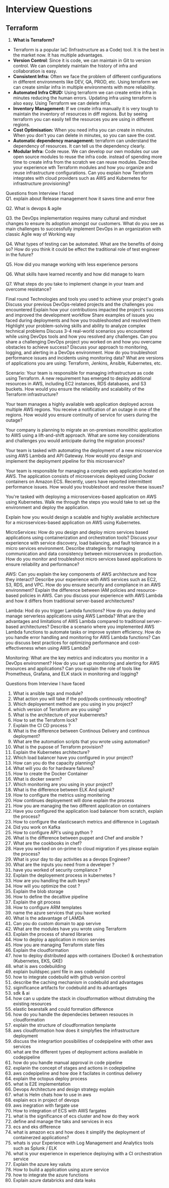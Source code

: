 # Interview Questions

## Terraform

1. **What is Terraform?**

- Terraform is a popular IaC (Infrastructure as a Code) tool. It is the best in the market now. It has multiple advantages.
- **Version Control**:
Since it is code, we can maintain in Git to version control. We can completely maintain the history of infra and collaboration is easy.
- **Consistent Infra:**
Often we face the problem of different configurations in different environments like DEV, QA, PROD, etc. Using terraform we can create similar infra in multiple environments with more reliability.
- **Automated Infra CRUD:**
Using terraform we can create entire infra in minutes reducing the human errors. Updating infra using terraform is also easy. Using Terraform we can delete infra.
- **Inventory Management:**
If we create infra manually it is very tough to maintain the inventory of resources in diff regions. But by seeing terraform you can easily tell the resources you are using in different regions.
- **Cost Optimisation:**
When you need infra you can create in minutes. When you don't you can delete in minutes, so you can save the cost.
- **Automatic dependency management:**
terraform can understand the dependency of resources. It can tell us the dependency clearly.
- **Modular Infra:**
Code reuse. We can develop our own modules our use open source modules to reuse the infra code. instead of spending more time to create infra from the scratch we can reuse modules.
Describe your experience wth Terraform modules and how you organize and reuse infrastructure configurations.
Can you explain how Terraform integrates with cloud providers such as AWS and Kubernetes for infrastructure provisioning?

Questions from Interview I faced <br/>
Q1. explain about Release management how it saves time and error free <br/>

Q2.  What is devops & agile <br/>

Q3. the DevOps implementation requires many cultural and mindset changes to ensure its adoption amongst our customers. What do you see as main challenges to successfully implement DevOps in an organization with classic Agile way of Working way <br/>

Q4. What types of testing can be automated. What are the benefits of doing so? How do you think it could be effect the traditional role of test engineer in the future? <br/>

Q5. How did you manage working with less experience persons <br/>

Q6. What skills have learned recently and how did manage to learn <br/>

Q7. What steps do you take to implement change in your team and overcome resistance? 
 

Final round 
Technologies and tools you used to achieve your project's goals
Discuss your previous DevOps-related projects and the challenges you encountered
Explain how your contributions impacted the project's success and improved the development workflow
Share examples of issues you faced during deployments and how you troubleshooted and resolved them
Highlight your problem-solving skills and ability to analyze complex technical problems
Discuss 3-4 real-world scenarios you encountered while using DevOps tools and how you resolved any challenges. 
Can you share a challenging DevOps project you worked on and how you overcame obstacles to achieve success?
Discuss your approach to monitoring, logging, and alerting in a DevOps environment.
How do you troubleshoot performance issues and incidents using monitoring data?
What are versions of applications you are using: Terraform, Jenkins, Ansible, Kubernetes, etc. 

Scenario: 
Your team is responsible for managing infrastructure as code using Terraform. A new requirement has emerged to deploy additional resources in AWS, including EC2 instances, RDS databases, and S3 buckets. How would you ensure the reliability and scalability of the Terraform infrastructure?

Your team manages a highly available web application deployed across multiple AWS regions. You receive a notification of an outage in one of the regions. How would you ensure continuity of service for users during the outage?

Your company is planning to migrate an on-premises monolithic application to AWS using a lift-and-shift approach. What are some key considerations and challenges you would anticipate during the migration process?

Your team is tasked with automating the deployment of a new microservice using AWS Lambda and API Gateway. How would you design and implement the deployment pipeline for this microservice?

Your team is responsible for managing a complex web application hosted on AWS. The application consists of microservices deployed using Docker containers on Amazon ECS. Recently, users have reported intermittent performance issues. How would you troubleshoot and resolve these issues?

You're tasked with deploying a microservices-based application on AWS using Kubernetes. Walk me through the steps you would take to set up the environment and deploy the application.

Explain how you would design a scalable and highly available architecture for a microservices-based application on AWS using Kubernetes.


MicroServices: 
How do you design and deploy micro services based applications using containerization and orchestration tools?
Discuss your experience with service discovery, load balancing, and fault tolerance in a micro services environment. 
Describe strategies for managing communication and data consistency between microservices in production. 
How do you monitor and troubleshoot micro services based applications to ensure reliability and performance?

AWS:
Can you explain the key components of AWS architecture and how they interact?
Describe your experience with AWS services such as EC2, S3, RDS, and VPC.
How do you ensure security and compliance in an AWS environment?
Explain the difference between IAM policies and resource-based policies in AWS.
Can you discuss your experience with AWS Lambda and how it differs from traditional server-based architectures?

Lambda:
Hod do you trigger Lambda functions?
How do you deploy and manage serverless applications using AWS Lambda?
What are the advantages and limitations of AWS Lambda compared to traditional server-based architectures?
Describe a scenario where you implemented AWS Lambda functions to automate tasks or improve system efficiency.
How do you handle error handling and monitoring for AWS Lambda functions?
Can you discuss best practices for optimizing performance and cost-effectiveness when using AWS Lambda?


Monitoring:
What are the key metrics and indicators you monitor in a DevOps environment?
How do you set up monitoring and alerting for AWS resources and applications?
Can you explain the role of tools like Prometheus, Grafana, and ELK stack in monitoring and logging?

Questions from Interview I have faced
1. What is ansible tags and module?
2. What action you will take if the pod/pods continously rebooting?
3. Which deployement method are you using in you project?
4. which version of Terraform are you using?
5. What is the architecture of your kubernerets?
6. How to set the Terraform lock?
7. Explain the CI CD process ?
8. What is the difference between Continous Delivery and continous deployment?
9. What are the automation scripts that you wrote using automation?
10. What is the pupose of Terraform provision?
11. Explain the Kubernetes architecture?
12. Which load balancer have you configured in your project?
13. How can you do the capacity planning?
14. What will you do for hardware failures?
15. How to create the Docker Container 
16. What is docker swarm?
17. Which monitoring are you using in your project?
18. What is the difference between ELK And splunk?
19. How to configure the metrics using monitering 
20. How continues deployement will done explain the process
21. How you are managing the two different application on containers
22. Have you configured the application load balancer from scratch, explain the process?
23. How to configure the elasticsearch metrics and difference in Logstash
24. Did you work on Kafka
25. How to configure API's using python ?
26. What is the difference between puppet and Chef and ansible ?
27. What are the cookbooks in chef?
28. Have you worked on on-prime to cloud migration if yes please explain the process?
29. What is your day to day activities as a devops Engineer?
30. What are the inputs you need from a develeper ?
31. have you worked of security compliance ?
32. Explain the deployement process in kubernetes ?
33. How are you handling the auth keys?
34. How will you optimize the cost ?
35. Explain the blob storage
36. How to define the decaltive pipeline
37. Explain the git process
38. How to configure ARM templates 
39. name the azure services that you have worked
40. What is the adavantage of LAMDA
41. Can you do custom domain to app servive 
42. What are the modules have you wrote using Terraform
43. Explain the process of shared libraries
44. How to deploy a application in micro servies
45. How you are managing Terraform state files
46. Explain the cloudformation 
47. how to deploy distributed apps with containers (Docker) & orchestration (Kubernetes, EKS, GKE)
48. what is aws codebuilding 
49. explain buildspec.yaml  file in aws codebuild
50. how to integrate codebuild with github version control
51. describe the caching mechanism in codebuild and advantages
52. siginificance artifacts for codebuild and its advantages
53. sdk & ai
54. how can u update the stack in cloudformation without distrubing the existing resources 
55. elastic beanstalk and could formation difference
56. how do you handle the dependecies between resouces in cloudformation
57. explain the structure of cloudformation templante
58. aws cloudformation how does it simplyfies the infrastructure deployment
59. discuss the integrartion possibilities of codepipeline with other aws services
60. what are the different types of deployment actions available in codepipeline
61. how do you handle manual approval in code pipeline
62. explanin the concept of stages and actions in codepipeline 
63. aws codepipeline and how doe it facilates in continus delivery
64. explain the octopus deploy process 
65. what is E2E implementation
66. Devops Architecture and design strategy explain
67. what is Helm chats how to use in aws 
68. explain ecs in project of devops
69. aws inegration with fargate use
70. How to integration of ECS with AWS fargates 
71. what is the significance of ecs cluster and how do they work
72. define and manage the taks and services in ecs 
73. ecs and eks difference 
74. what is amazon ecs and how does it simplify the deployment of containerzed applications?
75. whats is your  Experience with Log Management and Analytics tools such as Splunk / ELK
76. what is your experience in  experience deploying with a CI orchestration service
77. Explain the azure key valuts
78. How to build a application using azure service
79. how to integrate the azure functions
80. Explain azure databricks and data leaks
